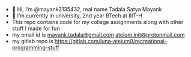 - 👋 Hi, I’m @mayank3135432, real name Tadala Satya Mayank
- 🌱 I’m currently in university, 2nd year BTech at IIIT-H
- This repo contains code for my college assignments along with other stuff I made for fun
- my email id is mayank.tadala@gmail.com
                 ateium.init@protonmail.com
- my gitlab repo is https://gitlab.com/luna-ateium0/recreational-programming-stuff
  
<!---
mayank3135432/mayank3135432 is a ✨ special ✨ repository because its `README.md` (this file) appears on your GitHub profile.
You can click the Preview link to take a look at your changes.
- 👀 I’m interested in learning compiler design, mathematics -topology, analysis, measure theory
--->
